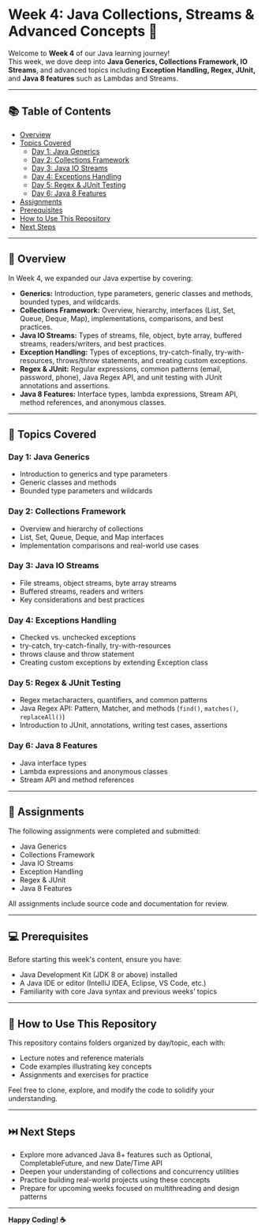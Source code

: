 # Week 4: Java Collections, Streams & Advanced Concepts 🚀

Welcome to **Week 4** of our Java learning journey!  
This week, we dove deep into **Java Generics, Collections Framework, IO Streams**, and advanced topics including **Exception Handling, Regex, JUnit,** and **Java 8 features** such as Lambdas and Streams.

---

## 📚 Table of Contents

- [Overview](#overview)  
- [Topics Covered](#topics-covered)  
  - [Day 1: Java Generics](#day-1-java-generics)  
  - [Day 2: Collections Framework](#day-2-collections-framework)  
  - [Day 3: Java IO Streams](#day-3-java-io-streams)  
  - [Day 4: Exceptions Handling](#day-4-exceptions-handling)  
  - [Day 5: Regex & JUnit Testing](#day-5-regex--junit-testing)  
  - [Day 6: Java 8 Features](#day-6-java-8-features)  
- [Assignments](#assignments)  
- [Prerequisites](#prerequisites)  
- [How to Use This Repository](#how-to-use-this-repository)  
- [Next Steps](#next-steps)  

---

## 📝 Overview

In Week 4, we expanded our Java expertise by covering:

- **Generics:** Introduction, type parameters, generic classes and methods, bounded types, and wildcards.  
- **Collections Framework:** Overview, hierarchy, interfaces (List, Set, Queue, Deque, Map), implementations, comparisons, and best practices.  
- **Java IO Streams:** Types of streams, file, object, byte array, buffered streams, readers/writers, and best practices.  
- **Exception Handling:** Types of exceptions, try-catch-finally, try-with-resources, throws/throw statements, and creating custom exceptions.  
- **Regex & JUnit:** Regular expressions, common patterns (email, password, phone), Java Regex API, and unit testing with JUnit annotations and assertions.  
- **Java 8 Features:** Interface types, lambda expressions, Stream API, method references, and anonymous classes.

---

## 📌 Topics Covered

### Day 1: Java Generics

- Introduction to generics and type parameters  
- Generic classes and methods  
- Bounded type parameters and wildcards

### Day 2: Collections Framework

- Overview and hierarchy of collections  
- List, Set, Queue, Deque, and Map interfaces  
- Implementation comparisons and real-world use cases

### Day 3: Java IO Streams

- File streams, object streams, byte array streams  
- Buffered streams, readers and writers  
- Key considerations and best practices

### Day 4: Exceptions Handling

- Checked vs. unchecked exceptions  
- try-catch, try-catch-finally, try-with-resources  
- throws clause and throw statement  
- Creating custom exceptions by extending Exception class

### Day 5: Regex & JUnit Testing

- Regex metacharacters, quantifiers, and common patterns  
- Java Regex API: Pattern, Matcher, and methods (`find()`, `matches()`, `replaceAll()`)  
- Introduction to JUnit, annotations, writing test cases, assertions

### Day 6: Java 8 Features

- Java interface types  
- Lambda expressions and anonymous classes  
- Stream API and method references

---

## 📝 Assignments

The following assignments were completed and submitted:

- Java Generics  
- Collections Framework  
- Java IO Streams  
- Exception Handling  
- Regex & JUnit  
- Java 8 Features  

All assignments include source code and documentation for review.

---

## 💻 Prerequisites

Before starting this week's content, ensure you have:

- Java Development Kit (JDK 8 or above) installed  
- A Java IDE or editor (IntelliJ IDEA, Eclipse, VS Code, etc.)  
- Familiarity with core Java syntax and previous weeks’ topics

---

## 📂 How to Use This Repository

This repository contains folders organized by day/topic, each with:

- Lecture notes and reference materials  
- Code examples illustrating key concepts  
- Assignments and exercises for practice

Feel free to clone, explore, and modify the code to solidify your understanding.

---

## ⏭️ Next Steps

- Explore more advanced Java 8+ features such as Optional, CompletableFuture, and new Date/Time API  
- Deepen your understanding of collections and concurrency utilities  
- Practice building real-world projects using these concepts  
- Prepare for upcoming weeks focused on multithreading and design patterns

---

**Happy Coding! ☕**

